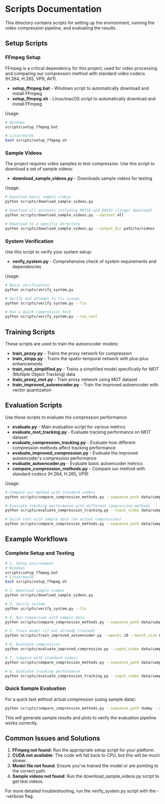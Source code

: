 # Scripts Documentation

This directory contains scripts for setting up the environment, running the video compression pipeline, and evaluating the results.

## Setup Scripts

### FFmpeg Setup

FFmpeg is a critical dependency for this project, used for video processing and comparing our compression method with standard video codecs (H.264, H.265, VP9, AV1).

- **setup_ffmpeg.bat** - Windows script to automatically download and install FFmpeg
- **setup_ffmpeg.sh** - Linux/macOS script to automatically download and install FFmpeg

Usage:
```bash
# Windows
scripts\setup_ffmpeg.bat

# Linux/macOS
bash scripts/setup_ffmpeg.sh
```

### Sample Videos

The project requires video samples to test compression. Use this script to download a set of sample videos:

- **download_sample_videos.py** - Downloads sample videos for testing

Usage:
```bash
# Download basic sample videos
python scripts/download_sample_videos.py

# Download all datasets including MOT16 and DAVIS (larger download)
python scripts/download_sample_videos.py --dataset all

# Download to a specific directory
python scripts/download_sample_videos.py --output_dir path/to/videos
```

### System Verification

Use this script to verify your system setup:

- **verify_system.py** - Comprehensive check of system requirements and dependencies

Usage:
```bash
# Basic verification
python scripts/verify_system.py

# Verify and attempt to fix issues
python scripts/verify_system.py --fix

# Run a quick compression test
python scripts/verify_system.py --run_test
```

## Training Scripts

These scripts are used to train the autoencoder models:

- **train_proxy.py** - Trains the proxy network for compression
- **train_stnpp.py** - Trains the spatio-temporal network with plus-plus enhancements
- **train_mot_simplified.py** - Trains a simplified model specifically for MOT (Multiple Object Tracking) data
- **train_proxy_mot.py** - Train proxy network using MOT dataset
- **train_improved_autoencoder.py** - Train the improved autoencoder with vector quantization

## Evaluation Scripts

Use these scripts to evaluate the compression performance:

- **evaluate.py** - Main evaluation script for various metrics
- **evaluate_mot_tracking.py** - Evaluate tracking performance on MOT dataset
- **evaluate_compression_tracking.py** - Evaluate how different compression methods affect tracking performance
- **evaluate_improved_compression.py** - Evaluate the improved autoencoder's compression performance
- **evaluate_autoencoder.py** - Evaluate basic autoencoder metrics
- **compare_compression_methods.py** - Compare our method with standard codecs (H.264, H.265, VP9)

Usage:
```bash
# Compare our method with standard codecs
python scripts/compare_compression_methods.py --sequence_path data/sample_videos/pedestrians

# Evaluate tracking performance with different compression methods
python scripts/evaluate_compression_tracking.py --input_video data/sample_videos/pedestrians.mp4

# Quick test with sample data (no actual compression)
python scripts/compare_compression_methods.py --sequence_path data/sample_videos/pedestrians --use_sample_data
```

## Example Workflows

### Complete Setup and Testing

```bash
# 1. Setup environment
# Windows
scripts\setup_ffmpeg.bat
# Linux/macOS
bash scripts/setup_ffmpeg.sh

# 2. Download sample videos
python scripts/download_sample_videos.py

# 3. Verify system
python scripts/verify_system.py --fix

# 4. Run comparison with sample data
python scripts/compare_compression_methods.py --sequence_path data/sample_videos/pedestrians --use_sample_data

# 5. Train model (if not already trained)
python scripts/train_improved_autoencoder.py --epochs 10 --batch_size 8

# 6. Evaluate compression
python scripts/evaluate_improved_compression.py --input_video data/sample_videos/pedestrians.mp4

# 7. Compare with standard codecs
python scripts/compare_compression_methods.py --sequence_path data/sample_videos/pedestrians

# 8. Evaluate tracking performance
python scripts/evaluate_compression_tracking.py --input_video data/sample_videos/pedestrians.mp4
```

### Quick Sample Evaluation

For a quick test without actual compression (using sample data):

```bash
python scripts/compare_compression_methods.py --sequence_path dummy --use_sample_data
```

This will generate sample results and plots to verify the evaluation pipeline works correctly.

## Common Issues and Solutions

1. **FFmpeg not found**: Run the appropriate setup script for your platform.
2. **CUDA not available**: The code will fall back to CPU, but this will be much slower.
3. **Model file not found**: Ensure you've trained the model or are pointing to the correct path.
4. **Sample videos not found**: Run the download_sample_videos.py script to get test videos.

For more detailed troubleshooting, run the verify_system.py script with the --verbose flag. 